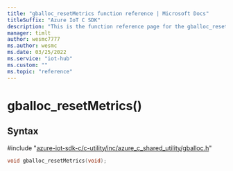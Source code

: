 ```yaml
---                             
title: "gballoc_resetMetrics function reference | Microsoft Docs" 
titleSuffix: "Azure IoT C SDK"            
description: "This is the function reference page for the gballoc_resetMetrics() function in the Azure IoT C SDK. This SDK is used with Azure IoT Hub and Azure IoT Hub Device Provisioning Service"            
manager: timlt                 
author: wesmc7777              
ms.author: wesmc               
ms.date: 03/25/2022                    
ms.service: "iot-hub"             
ms.custom: ""                
ms.topic: "reference"        
---                            
```


# gballoc_resetMetrics()

## Syntax

\#include "[azure-iot-sdk-c/c-utility/inc/azure_c_shared_utility/gballoc.h](../gballoc-h.md)"  
```C
void gballoc_resetMetrics(void);
```

